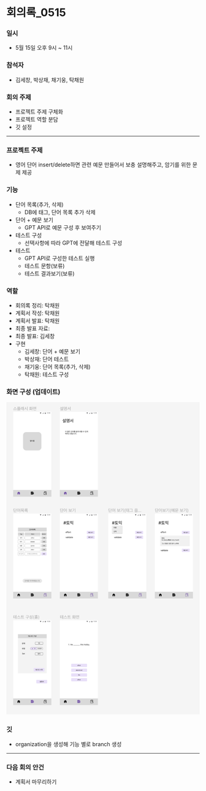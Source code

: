 # 회의록_0515

### 일시

- 5월 15일 오후 9시 ~ 11시

### 참석자

- 김세창, 박상재, 채기웅, 탁채원

### 회의 주제

- 프로젝트 주제 구체화
- 프로젝트 역할 분담
- 깃 설정

---

### 프로젝트 주제

- 영어 단어 insert/delete하면 관련 예문 만들어서 보충 설명해주고, 암기를 위한 문제 제공

### 기능

- 단어 목록(추가, 삭제)
    - DB에 태그, 단어 목록 추가 삭제
- 단어 + 예문 보기
    - GPT API로 예문 구성 후 보여주기
- 테스트 구성
    - 선택사항에 따라 GPT에 전달해 테스트 구성
- 테스트
    - GPT API로 구성한 테스트 실행
    - 테스트 문항(보류)
    - 테스트 결과보기(보류)

### 역할

- 회의록 정리: 탁채원
- 계획서 작성: 탁채원
- 계획서 발표: 탁채원
- 최종 발표 자료:
- 최종 발표: 김세창
- 구현
    - 김세창: 단어 + 예문 보기
    - 박상재: 단어 테스트
    - 채기웅: 단어 목록(추가, 삭제)
    - 탁채원: 테스트 구성

### 화면 구성 (업데이트)
![alt text](image-1.png)

### 깃

- organization을 생성해 기능 별로 branch 생성

---

### 다음 회의 안건

- 계획서 마무리하기
